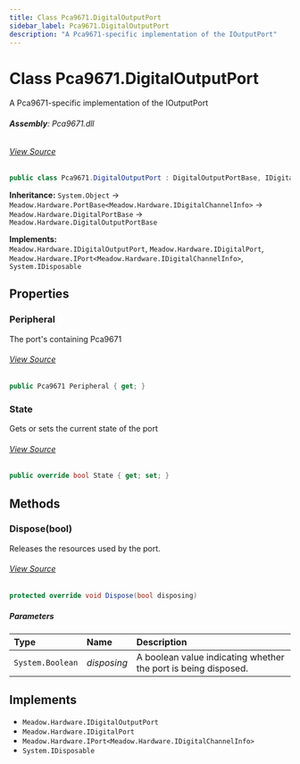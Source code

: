 ```yaml
---
title: Class Pca9671.DigitalOutputPort
sidebar_label: Pca9671.DigitalOutputPort
description: "A Pca9671-specific implementation of the IOutputPort"
---
```

# Class Pca9671.DigitalOutputPort
A Pca9671-specific implementation of the IOutputPort

###### **Assembly**: Pca9671.dll
###### [View Source](https://github.com/WildernessLabs/Meadow.Foundation.git/blob/develop/Source/Meadow.Foundation.Peripherals/ICs.IOExpanders.Pca9671/Driver/Pca9671.DigitalOutputPort.cs#L11)
```csharp title="Declaration"
public class Pca9671.DigitalOutputPort : DigitalOutputPortBase, IDigitalOutputPort, IDigitalPort, IPort<IDigitalChannelInfo>, IDisposable
```
**Inheritance:** `System.Object` -> `Meadow.Hardware.PortBase<Meadow.Hardware.IDigitalChannelInfo>` -> `Meadow.Hardware.DigitalPortBase` -> `Meadow.Hardware.DigitalOutputPortBase`

**Implements:**  
`Meadow.Hardware.IDigitalOutputPort`, `Meadow.Hardware.IDigitalPort`, `Meadow.Hardware.IPort<Meadow.Hardware.IDigitalChannelInfo>`, `System.IDisposable`

## Properties
### Peripheral
The port's containing Pca9671
###### [View Source](https://github.com/WildernessLabs/Meadow.Foundation.git/blob/develop/Source/Meadow.Foundation.Peripherals/ICs.IOExpanders.Pca9671/Driver/Pca9671.DigitalOutputPort.cs#L18)
```csharp title="Declaration"
public Pca9671 Peripheral { get; }
```
### State
Gets or sets the current state of the port
###### [View Source](https://github.com/WildernessLabs/Meadow.Foundation.git/blob/develop/Source/Meadow.Foundation.Peripherals/ICs.IOExpanders.Pca9671/Driver/Pca9671.DigitalOutputPort.cs#L39)
```csharp title="Declaration"
public override bool State { get; set; }
```
## Methods
### Dispose(bool)
Releases the resources used by the port.
###### [View Source](https://github.com/WildernessLabs/Meadow.Foundation.git/blob/develop/Source/Meadow.Foundation.Peripherals/ICs.IOExpanders.Pca9671/Driver/Pca9671.DigitalOutputPort.cs#L32)
```csharp title="Declaration"
protected override void Dispose(bool disposing)
```

##### Parameters

| Type | Name | Description |
|:--- |:--- |:--- |
| `System.Boolean` | *disposing* | A boolean value indicating whether the port is being disposed. |


## Implements

* `Meadow.Hardware.IDigitalOutputPort`
* `Meadow.Hardware.IDigitalPort`
* `Meadow.Hardware.IPort<Meadow.Hardware.IDigitalChannelInfo>`
* `System.IDisposable`
